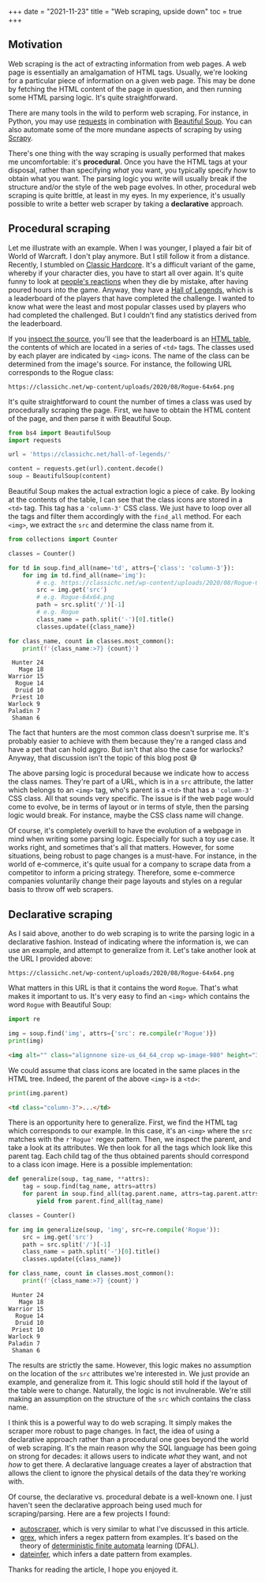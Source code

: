 +++
date = "2021-11-23"
title = "Web scraping, upside down"
toc = true
+++

## Motivation

Web scraping is the act of extracting information from web pages. A web page is essentially an amalgamation of HTML tags. Usually, we're looking for a particular piece of information on a given web page. This may be done by fetching the HTML content of the page in question, and then running some HTML parsing logic. It's quite straightforward.

There are many tools in the wild to perform web scraping. For instance, in Python, you may use [requests](https://docs.python-requests.org/en/latest/) in combination with [Beautiful Soup](https://www.crummy.com/software/BeautifulSoup/bs4/doc/). You can also automate some of the more mundane aspects of scraping by using [Scrapy](https://scrapy.org/).

There's one thing with the way scraping is usually performed that makes me uncomfortable: it's **procedural**. Once you have the HTML tags at your disposal, rather than specifying *what* you want, you typically specify *how* to obtain what you want. The parsing logic you write will usually break if the structure and/or the style of the web page evolves. In other, procedural web scraping is quite brittle, at least in my eyes. In my experience, it's usually possible to write a better web scraper by taking a **declarative** approach.

## Procedural scraping

Let me illustrate with an example. When I was younger, I played a fair bit of World of Warcraft. I don't play anymore. But I still follow it from a distance. Recently, I stumbled on [Classic Hardcore](https://classichc.net/). It's a difficult variant of the game, whereby if your character dies, you have to start all over again. It's quite funny to look at [people's reactions](https://classichc.net/wow-classic-hardcore-death-clips-8/) when they die by mistake, after having poured hours into the game. Anyway, they have a [Hall of Legends](https://classichc.net/hall-of-legends/), which is a leaderboard of the players that have completed the challenge. I wanted to know what were the least and most popular classes used by players who had completed the challenged. But I couldn't find any statistics derived from the leaderboard.

If you [inspect the source](view-source:https://classichc.net/hall-of-legends/), you'll see that the leaderboard is an [HTML table](https://www.w3schools.com/html/html_tables.asp), the contents of which are located in a series of `<td>` tags. The classes used by each player are indicated by `<img>` icons. The name of the class can be determined from the image's source. For instance, the following URL corresponds to the Rogue class:

```
https://classichc.net/wp-content/uploads/2020/08/Rogue-64x64.png
```

It's quite straightforward to count the number of times a class was used by procedurally scraping the page. First, we have to obtain the HTML content of the page, and then parse it with Beautiful Soup.

```py
from bs4 import BeautifulSoup
import requests

url = 'https://classichc.net/hall-of-legends/'

content = requests.get(url).content.decode()
soup = BeautifulSoup(content)
```

Beautiful Soup makes the actual extraction logic a piece of cake. By looking at the contents of the table, I can see that the class icons are stored in a `<td>` tag. This tag has a `'column-3'` CSS class. We just have to loop over all the tags and filter them accordingly with the `find_all` method. For each `<img>`, we extract the `src` and determine the class name from it.

```py
from collections import Counter

classes = Counter()

for td in soup.find_all(name='td', attrs={'class': 'column-3'}):
    for img in td.find_all(name='img'):
        # e.g. https://classichc.net/wp-content/uploads/2020/08/Rogue-64x64.png
        src = img.get('src')
        # e.g. Rogue-64x64.png
        path = src.split('/')[-1]
        # e.g. Rogue
        class_name = path.split('-')[0].title()
        classes.update({class_name})

for class_name, count in classes.most_common():
    print(f'{class_name:>7} {count}')
```

```
 Hunter 24
   Mage 18
Warrior 15
  Rogue 14
  Druid 10
 Priest 10
Warlock 9
Paladin 7
 Shaman 6
```

The fact that hunters are the most common class doesn't surprise me. It's probably easier to achieve with them because they're a ranged class and have a pet that can hold aggro. But isn't that also the case for warlocks? Anyway, that discussion isn't the topic of this blog post 😅

The above parsing logic is procedural because we indicate how to access the class names. They're part of a URL, which is in a `src` attribute, the latter which belongs to an `<img>` tag, who's parent is a `<td>` that has a `'column-3'` CSS class. All that sounds very specific. The issue is if the web page would come to evolve, be in terms of layout or in terms of style, then the parsing logic would break. For instance, maybe the CSS class name will change.

Of course, it's completely overkill to have the evolution of a webpage in mind when writing some parsing logic. Especially for such a toy use case. It works right, and sometimes that's all that matters. However, for some situations, being robust to page changes is a must-have. For instance, in the world of e-commerce, it's quite usual for a company to scrape data from a competitor to inform a pricing strategy. Therefore, some e-commerce companies voluntarily change their page layouts and styles on a regular basis to throw off web scrapers.

## Declarative scraping

As I said above, another to do web scraping is to write the parsing logic in a declarative fashion. Instead of indicating where the information is, we can use an example, and attempt to generalize from it. Let's take another look at the URL I provided above:

```
https://classichc.net/wp-content/uploads/2020/08/Rogue-64x64.png
```

What matters in this URL is that it contains the word `Rogue`. That's what makes it important to us. It's very easy to find an `<img>` which contains the word `Rogue` with Beautiful Soup:

```py
import re

img = soup.find('img', attrs={'src': re.compile(r'Rogue')})
print(img)
```

```html
<img alt="" class="alignnone size-us_64_64_crop wp-image-980" height="32" src="https://classichc.net/wp-content/uploads/2020/08/Rogue-64x64.png" width="32"/>
```

We could assume that class icons are located in the same places in the HTML tree. Indeed, the parent of the above `<img>` is a `<td>`:

```py
print(img.parent)
```

```html
<td class="column-3">...</td>
```

There is an opportunity here to generalize. First, we find the HTML tag which corresponds to our example. In this case, it's an `<img>` where the `src` matches with the `r'Rogue'` regex pattern. Then, we inspect the parent, and take a look at its attributes. We then look for all the tags which look like this parent tag. Each child tag of the thus obtained parents should correspond to a class icon image. Here is a possible implementation:

```py
def generalize(soup, tag_name, **attrs):
    tag = soup.find(tag_name, attrs=attrs)
    for parent in soup.find_all(tag.parent.name, attrs=tag.parent.attrs):
        yield from parent.find_all(tag_name)

classes = Counter()

for img in generalize(soup, 'img', src=re.compile('Rogue')):
    src = img.get('src')
    path = src.split('/')[-1]
    class_name = path.split('-')[0].title()
    classes.update({class_name})

for class_name, count in classes.most_common():
    print(f'{class_name:>7} {count}')
```

```
 Hunter 24
   Mage 18
Warrior 15
  Rogue 14
  Druid 10
 Priest 10
Warlock 9
Paladin 7
 Shaman 6
```

The results are strictly the same. However, this logic makes no assumption on the location of the `src` attributes we're interested in. We just provide an example, and generalize from it. This logic should still hold if the layout of the table were to change. Naturally, the logic is not invulnerable. We're still making an assumption on the structure of the `src` which contains the class name.

I think this is a powerful way to do web scraping. It simply makes the scraper more robust to page changes. In fact, the idea of using a declarative approach rather than a procedural one goes beyond the world of web scraping. It's the main reason why the SQL language has been going on strong for decades: it allows users to indicate *what* they want, and not *how* to get there. A declarative language creates a layer of abstraction that allows the client to ignore the physical details of the data they're working with.

Of course, the declarative vs. procedural debate is a well-known one. I just haven't seen the declarative approach being used much for scraping/parsing. Here are a few projects I found:

- [autoscraper](https://github.com/alirezamika/autoscraper), which is very similar to what I've discussed in this article.
- [grex](https://github.com/pemistahl/grex), which infers a regex pattern from examples. It's based on the theory of [deterministic finite automata](https://www.wikiwand.com/en/Deterministic_finite_automaton) learning (DFAL).
- [dateinfer](https://github.com/jeffreystarr/dateinfer), which infers a date pattern from examples.

Thanks for reading the article, I hope you enjoyed it.
